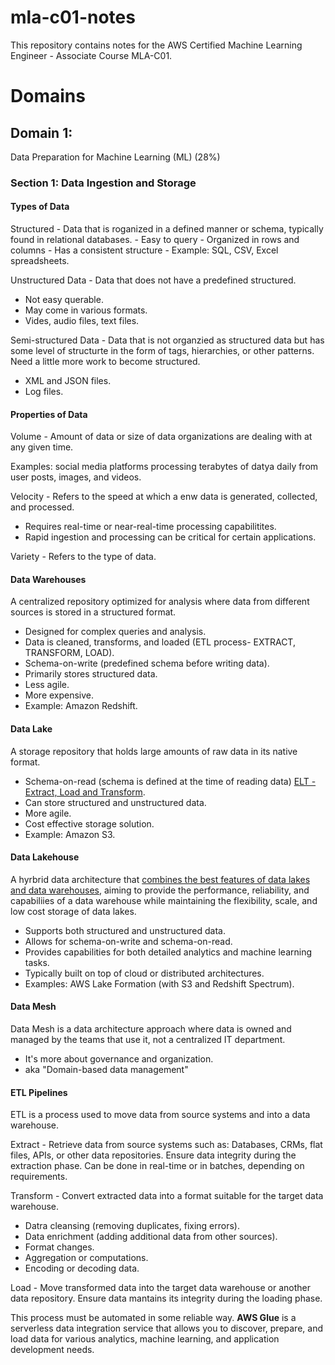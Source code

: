 <h1>mla-c01-notes</h1>
This repository contains notes for the AWS Certified Machine Learning Engineer - Associate Course MLA-C01.

<h1>Domains</h1>
<h2>Domain 1:</h2> Data Preparation for Machine Learning (ML) (28%)

<h3> Section 1: Data Ingestion and Storage</h3>

<h4>Types of Data</h4>
Structured - Data that is roganized in a defined manner or schema, typically found in relational databases.
- Easy to query
- Organized in rows and columns
- Has a consistent structure
- Example: SQL, CSV, Excel spreadsheets.

Unstructured Data - Data that does not have a predefined structured.
- Not easy querable.
- May come in various formats.
- Vides, audio files, text files.

Semi-structured Data - Data that is not organzied as structured data but has some level of structurte in the form of tags, hierarchies, or other patterns. Need a little more work to become structured.
- XML and JSON files.
- Log files.

<h4> Properties of Data </h4>

Volume - Amount of data or size of data organizations are dealing with at any given time.

Examples: social media platforms processing terabytes of datya daily from user posts, images, and videos.

Velocity - Refers to the speed at which a enw data is generated, collected, and processed. 

- Requires real-time or near-real-time processing capabilitites.
- Rapid ingestion and processing can be critical for certain applications.
    
Variety - Refers to the type of data.

<h4>Data Warehouses</h4>

A centralized repository optimized for analysis where data from different sources is stored in a structured format. 

- Designed for complex queries and analysis. 
- Data is cleaned, transforms, and loaded (ETL process- EXTRACT, TRANSFORM, LOAD).
- Schema-on-write (predefined schema before writing data).
- Primarily stores structured data.
- Less agile.
- More expensive.
- Example: Amazon Redshift. 

<h4>Data Lake</h4>

A storage repository that holds large amounts of raw data in its native format. 

- Schema-on-read (schema is defined at the time of reading data) <u>ELT - Extract, Load and Transform</u>.
- Can store structured and unstructured data.
- More agile.
- Cost effective storage solution.
- Example: Amazon S3.

<h4>Data Lakehouse</h4>

A hyrbrid data architecture that <u>combines the best features of data lakes and data warehouses</u>, aiming to provide the performance, reliability, and capabiliies of a data warehouse while maintaining the flexibility, scale, and low cost storage of data lakes.

-  Supports both structured and unstructured data.
- Allows for schema-on-write and schema-on-read.
- Provides capabilities for both detailed analytics and machine learning tasks.
- Typically built on top of cloud or distributed architectures. 
- Examples: AWS Lake Formation (with S3 and Redshift Spectrum).

<h4>Data Mesh</h4>

Data Mesh is a data architecture approach where data is owned and managed by the teams that use it, not a centralized IT department.

- It's more about governance and organization.
- aka "Domain-based data management"

<h4>ETL Pipelines</h4>

ETL is a process used to move data from source systems and into a data warehouse. 

Extract - Retrieve data from source systems such as: Databases, CRMs, flat files, APIs, or other data repositories. Ensure data integrity during the extraction phase. Can be done in real-time or in batches, depending on requirements.

Transform - Convert extracted data into a format suitable for the target data warehouse. 
- Datra cleansing (removing duplicates, fixing errors).
- Data enrichment (adding additional data from other sources).
- Format changes.
- Aggregation or computations.
- Encoding or decoding data.

Load - Move transformed data into the target data warehouse or another data repository. Ensure data mantains its integrity during the loading phase.

This process must be automated in some reliable way. <b>AWS Glue</b> is a serverless data integration service that allows you to discover, prepare, and load data for various analytics, machine learning, and application development needs.